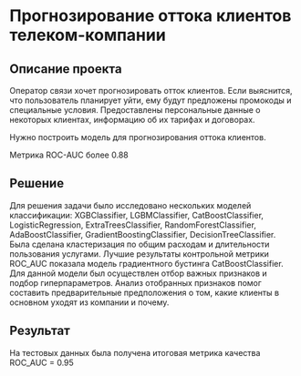 # Прогнозирование оттока клиентов телеком-компании

## Описание проекта

Оператор связи хочет прогнозировать отток клиентов. Если выяснится, что пользователь планирует уйти, ему будут предложены промокоды и специальные условия. Предоставлены персональные данные о некоторых клиентах, информацию об их тарифах и договорах.

Нужно построить модель для прогнозирования оттока клиентов.

Метрика ROC-AUC более 0.88

## Решение

Для решения задачи было исследовано нескольких моделей классификации: XGBClassifier, LGBMClassifier, CatBoostClassifier, LogisticRegression, ExtraTreesClassifier, RandomForestClassifier, AdaBoostClassifier, GradientBoostingClassifier, DecisionTreeClassifier. Была сделана кластеризация по общим расходам и длительности пользования услугами. Лучшие результаты контрольной метрики ROC_AUC показала модель градиентного бустинга CatBoostClassifier. Для данной модели был осуществлен отбор важных признаков и подбор гиперпараметров. Анализ отобранных признаков помог составить предварительные предположения о том, какие клиенты в основном уходят из компании и почему.

## Результат

На тестовых данных была получена итоговая метрика качества ROC_AUC = 0.95
